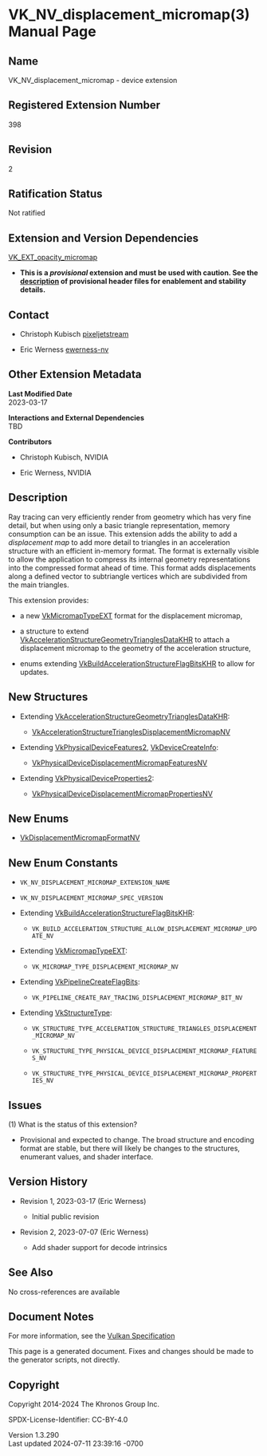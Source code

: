 # VK_NV_displacement_micromap(3) Manual Page

## Name

VK_NV_displacement_micromap - device extension



## <a href="#_registered_extension_number" class="anchor"></a>Registered Extension Number

398

## <a href="#_revision" class="anchor"></a>Revision

2

## <a href="#_ratification_status" class="anchor"></a>Ratification Status

Not ratified

## <a href="#_extension_and_version_dependencies" class="anchor"></a>Extension and Version Dependencies

[VK_EXT_opacity_micromap](https://registry.khronos.org/vulkan/specs/1.3-extensions/man/html/VK_EXT_opacity_micromap.html)  

- **This is a *provisional* extension and **must** be used with caution.
  See the <a
  href="https://registry.khronos.org/vulkan/specs/1.3-extensions/html/vkspec.html#boilerplate-provisional-header"
  target="_blank" rel="noopener">description</a> of provisional header
  files for enablement and stability details.**

## <a href="#_contact" class="anchor"></a>Contact

- Christoph Kubisch <a
  href="https://github.com/KhronosGroup/Vulkan-Docs/issues/new?body=%5BVK_NV_displacement_micromap%5D%20@pixeljetstream%0A*Here%20describe%20the%20issue%20or%20question%20you%20have%20about%20the%20VK_NV_displacement_micromap%20extension*"
  target="_blank" rel="nofollow noopener"><em></em>pixeljetstream</a>

- Eric Werness <a
  href="https://github.com/KhronosGroup/Vulkan-Docs/issues/new?body=%5BVK_NV_displacement_micromap%5D%20@ewerness-nv%0A*Here%20describe%20the%20issue%20or%20question%20you%20have%20about%20the%20VK_NV_displacement_micromap%20extension*"
  target="_blank" rel="nofollow noopener"><em></em>ewerness-nv</a>

## <a href="#_other_extension_metadata" class="anchor"></a>Other Extension Metadata

**Last Modified Date**  
2023-03-17

**Interactions and External Dependencies**  
TBD

**Contributors**  
- Christoph Kubisch, NVIDIA

- Eric Werness, NVIDIA

## <a href="#_description" class="anchor"></a>Description

Ray tracing can very efficiently render from geometry which has very
fine detail, but when using only a basic triangle representation, memory
consumption can be an issue. This extension adds the ability to add a
*displacement map* to add more detail to triangles in an acceleration
structure with an efficient in-memory format. The format is externally
visible to allow the application to compress its internal geometry
representations into the compressed format ahead of time. This format
adds displacements along a defined vector to subtriangle vertices which
are subdivided from the main triangles.

This extension provides:

- a new [VkMicromapTypeEXT](https://registry.khronos.org/vulkan/specs/1.3-extensions/man/html/VkMicromapTypeEXT.html) format for the
  displacement micromap,

- a structure to extend
  [VkAccelerationStructureGeometryTrianglesDataKHR](https://registry.khronos.org/vulkan/specs/1.3-extensions/man/html/VkAccelerationStructureGeometryTrianglesDataKHR.html)
  to attach a displacement micromap to the geometry of the acceleration
  structure,

- enums extending
  [VkBuildAccelerationStructureFlagBitsKHR](https://registry.khronos.org/vulkan/specs/1.3-extensions/man/html/VkBuildAccelerationStructureFlagBitsKHR.html)
  to allow for updates.

## <a href="#_new_structures" class="anchor"></a>New Structures

- Extending
  [VkAccelerationStructureGeometryTrianglesDataKHR](https://registry.khronos.org/vulkan/specs/1.3-extensions/man/html/VkAccelerationStructureGeometryTrianglesDataKHR.html):

  - [VkAccelerationStructureTrianglesDisplacementMicromapNV](https://registry.khronos.org/vulkan/specs/1.3-extensions/man/html/VkAccelerationStructureTrianglesDisplacementMicromapNV.html)

- Extending [VkPhysicalDeviceFeatures2](https://registry.khronos.org/vulkan/specs/1.3-extensions/man/html/VkPhysicalDeviceFeatures2.html),
  [VkDeviceCreateInfo](https://registry.khronos.org/vulkan/specs/1.3-extensions/man/html/VkDeviceCreateInfo.html):

  - [VkPhysicalDeviceDisplacementMicromapFeaturesNV](https://registry.khronos.org/vulkan/specs/1.3-extensions/man/html/VkPhysicalDeviceDisplacementMicromapFeaturesNV.html)

- Extending
  [VkPhysicalDeviceProperties2](https://registry.khronos.org/vulkan/specs/1.3-extensions/man/html/VkPhysicalDeviceProperties2.html):

  - [VkPhysicalDeviceDisplacementMicromapPropertiesNV](https://registry.khronos.org/vulkan/specs/1.3-extensions/man/html/VkPhysicalDeviceDisplacementMicromapPropertiesNV.html)

## <a href="#_new_enums" class="anchor"></a>New Enums

- [VkDisplacementMicromapFormatNV](https://registry.khronos.org/vulkan/specs/1.3-extensions/man/html/VkDisplacementMicromapFormatNV.html)

## <a href="#_new_enum_constants" class="anchor"></a>New Enum Constants

- `VK_NV_DISPLACEMENT_MICROMAP_EXTENSION_NAME`

- `VK_NV_DISPLACEMENT_MICROMAP_SPEC_VERSION`

- Extending
  [VkBuildAccelerationStructureFlagBitsKHR](https://registry.khronos.org/vulkan/specs/1.3-extensions/man/html/VkBuildAccelerationStructureFlagBitsKHR.html):

  - `VK_BUILD_ACCELERATION_STRUCTURE_ALLOW_DISPLACEMENT_MICROMAP_UPDATE_NV`

- Extending [VkMicromapTypeEXT](https://registry.khronos.org/vulkan/specs/1.3-extensions/man/html/VkMicromapTypeEXT.html):

  - `VK_MICROMAP_TYPE_DISPLACEMENT_MICROMAP_NV`

- Extending [VkPipelineCreateFlagBits](https://registry.khronos.org/vulkan/specs/1.3-extensions/man/html/VkPipelineCreateFlagBits.html):

  - `VK_PIPELINE_CREATE_RAY_TRACING_DISPLACEMENT_MICROMAP_BIT_NV`

- Extending [VkStructureType](https://registry.khronos.org/vulkan/specs/1.3-extensions/man/html/VkStructureType.html):

  - `VK_STRUCTURE_TYPE_ACCELERATION_STRUCTURE_TRIANGLES_DISPLACEMENT_MICROMAP_NV`

  - `VK_STRUCTURE_TYPE_PHYSICAL_DEVICE_DISPLACEMENT_MICROMAP_FEATURES_NV`

  - `VK_STRUCTURE_TYPE_PHYSICAL_DEVICE_DISPLACEMENT_MICROMAP_PROPERTIES_NV`

## <a href="#_issues" class="anchor"></a>Issues

\(1\) What is the status of this extension?

- Provisional and expected to change. The broad structure and encoding
  format are stable, but there will likely be changes to the structures,
  enumerant values, and shader interface.

## <a href="#_version_history" class="anchor"></a>Version History

- Revision 1, 2023-03-17 (Eric Werness)

  - Initial public revision

- Revision 2, 2023-07-07 (Eric Werness)

  - Add shader support for decode intrinsics

## <a href="#_see_also" class="anchor"></a>See Also

No cross-references are available

## <a href="#_document_notes" class="anchor"></a>Document Notes

For more information, see the <a
href="https://registry.khronos.org/vulkan/specs/1.3-extensions/html/vkspec.html#VK_NV_displacement_micromap"
target="_blank" rel="noopener">Vulkan Specification</a>

This page is a generated document. Fixes and changes should be made to
the generator scripts, not directly.

## <a href="#_copyright" class="anchor"></a>Copyright

Copyright 2014-2024 The Khronos Group Inc.

SPDX-License-Identifier: CC-BY-4.0

Version 1.3.290  
Last updated 2024-07-11 23:39:16 -0700
